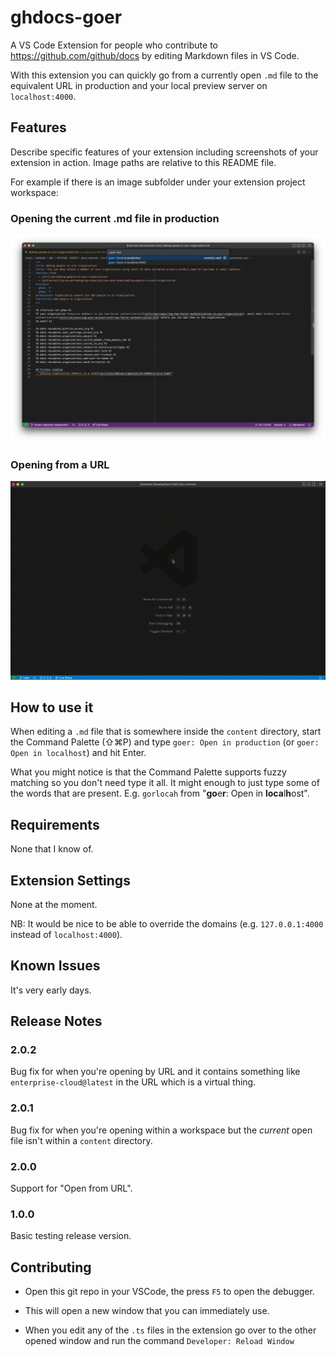 # ghdocs-goer

A VS Code Extension for people who contribute to https://github.com/github/docs
by editing Markdown files in VS Code.

With this extension you can quickly go from a currently open `.md` file
to the equivalent URL in production and your local preview server
on `localhost:4000`.

## Features

Describe specific features of your extension including screenshots of your extension in action. Image paths are relative to this README file.

For example if there is an image subfolder under your extension project workspace:

### Opening the current .md file in production

![screenshot](demo/screenshot.png)

### Opening from a URL

![open from URL](demo/openfromurl.gif)

## How to use it

When editing a `.md` file that is somewhere inside the `content` directory,
start the Command Palette (⇧⌘P) and type `goer: Open in production` (or
`goer: Open in localhost`) and hit Enter.

What you might notice is that the Command Palette supports fuzzy matching
so you don't need type it all. It might enough to just type some of the
words that are present. E.g. `gorlocah` from
"**go**e**r**: Open in **loca**l**h**ost".

<!-- > Tip: Many popular extensions utilize animations. This is an excellent way to show off your extension! We recommend short, focused animations that are easy to follow. -->

## Requirements

None that I know of.

## Extension Settings

None at the moment.

NB: It would be nice to be able to override the domains
(e.g. `127.0.0.1:4000`  instead of `localhost:4000`).

## Known Issues

It's very early days.

## Release Notes

### 2.0.2

Bug fix for when you're opening by URL and it contains something like
`enterprise-cloud@latest` in the URL which is a virtual thing.

### 2.0.1

Bug fix for when you're opening within a workspace but the *current*
open file isn't within a `content` directory.

### 2.0.0

Support for "Open from URL".

### 1.0.0

Basic testing release version.

<!-- ### 1.0.1

Fixed issue #.

### 1.1.0

Added features X, Y, and Z. -->

## Contributing

- Open this git repo in your VSCode, the press `F5` to open the debugger.

- This will open a new window that you can immediately use.

- When you edit any of the `.ts` files in the extension go over to
  the other opened window and run the command `Developer: Reload Window`

